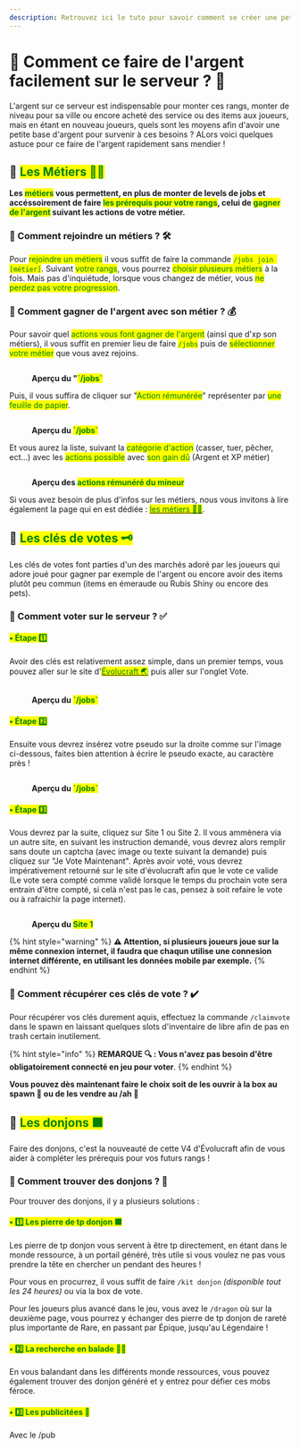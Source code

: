 ```yaml
---
description: Retrouvez ici le tuto pour savoir comment se créer une petite richesse en début de partie.
---
```


# 💠 Comment ce faire de l'argent facilement sur le serveur ? 💸

L'argent sur ce serveur est indispensable pour monter ces rangs, monter de niveau pour sa ville ou encore acheté des service ou des items aux joueurs, mais en étant en nouveau joueurs, quels sont les moyens afin d'avoir une petite base d'argent pour survenir à ces besoins ? ALors voici quelques astuce pour ce faire de l'argent rapidement sans mendier !

## 🔶 <mark style="color:green;">Les Métiers 👷‍♂️

**Les <mark style="color:green;">métiers</mark> vous permettent, en plus de monter de levels de jobs et accéssoirement de faire <mark style="color:green;">les prérequis pour votre rangs</mark>, celui de <mark style="color:green;">gagner de l'argent</mark> suivant les actions de votre métier.**

### 🔹 Comment rejoindre un métiers ? 🛠️

Pour <mark style="color:green;">rejoindre un métiers</mark> il vous suffit de faire la commande <mark style="color:green;">`/jobs join [métier]`</mark>. Suivant <mark style="color:green;">votre rangs</mark>, vous pourrez <mark style="color:green;">choisir plusieurs métiers</mark> à la fois. Mais pas d'inquiétude, lorsque vous changez de métier, vous <mark style="color:green;">ne perdez pas votre progression</mark>.

### 🔹 Comment gagner de l'argent avec son métier ? 💰

Pour savoir quel <mark style="color:green;">actions vous font gagner de l'argent</mark> (ainsi que d'xp son métiers), il vous suffit en premier lieu de faire <mark style="color:green;">`/jobs`</mark> puis de <mark style="color:green;">sélectionner votre métier</mark> que vous avez rejoins.
<figure><img src="../.gitbook/assets/Menu/Jobs.png" alt=""><figcaption><p><strong>Aperçu du "<mark style="color:green;">`/jobs`</mark></strong></p></figcaption></figure>

Puis, il vous suffira de cliquer sur "<mark style="color:green;">Action rémunérée</mark>" représenter par <mark style="color:green;">une feuille de papier</mark>.
<figure><img src="../.gitbook/assets/tuto_et_astuce/Argent_JobsSelect.png" alt=""><figcaption><p><strong>Aperçu du <mark style="color:green;">`/jobs`</mark></strong></p></figcaption></figure>

Et vous aurez la liste, suivant la <mark style="color:green;">catégorie d'action</mark> (casser, tuer, pêcher, ect...) avec les <mark style="color:green;">actions possible</mark> avec <mark style="color:green;">son gain dû</mark> (Argent et XP métier)

<figure><img src="../.gitbook/assets/tuto_et_astuce/Argent_JobsSelect.png" alt=""><figcaption><p><strong>Aperçu des <mark style="color:green;">actions rémunéré du mineur</mark></strong></p></figcaption></figure>

Si vous avez besoin de plus d'infos sur les métiers, nous vous invitons à lire également la page qui en est dédiée : <a href="https://wiki.evolucraft.fr/le-gameplay/les-donjons"><mark style="color:green;">les métiers 👷‍♂️</mark></a>.

## 🔶 <mark style="color:green;">Les clés de votes 🗝️

Les clés de votes font parties d'un des marchés adoré par les joueurs qui adore joué pour gagner par exemple de l'argent ou encore avoir des items plutôt peu commun (items en émeraude ou Rubis Shiny ou encore des pets).

### 🔹 Comment voter sur le serveur ? ✅

#### <mark style="color:green;">• Étape 1️⃣</mark>
Avoir des clés est relativement assez simple, dans un premier temps, vous pouvez aller sur le site d'<a href="https://evolucraft.fr/vote"><mark style="color:green;">Évolucraft 🌏</mark></a> puis aller sur l'onglet Vote.
<figure><img src="../.gitbook/assets/tuto_et_astuce/Argent_VoteSiteEvo.png" alt=""><figcaption><p><strong>Aperçu du <mark style="color:green;">`/jobs`</mark></strong></p></figcaption></figure>

#### <mark style="color:green;">• Étape 2️⃣</mark>
Ensuite vous devrez insérez votre pseudo sur la droite comme sur l'image ci-dessous, faites bien attention à écrire le pseudo exacte, au caractère près !
<figure><img src="../.gitbook/assets/tuto_et_astuce/Argent_VoteSiteVote.png" alt=""><figcaption><p><strong>Aperçu du <mark style="color:green;">`/jobs`</mark></strong></p></figcaption></figure>

#### <mark style="color:green;">• Étape 3️⃣</mark>
Vous devrez par la suite, cliquez sur Site 1 ou Site 2. Il vous ammènera via un autre site, en suivant les instruction demandé, vous devrez alors remplir sans doute un captcha (avec image ou texte suivant la demande) puis cliquez sur "Je Vote Maintenant". Après avoir voté, vous devrez impérativement retourné sur le site d'évolucraft afin que le vote ce valide (Le vote sera compté comme validé lorsque le temps du prochain vote sera entrain d'être compté, si celà n'est pas le cas, pensez à soit refaire le vote ou à rafraichir la page internet).
<figure><img src="../.gitbook/assets/tuto_et_astuce/Argent_VoteSite1.png" alt=""><figcaption><p><strong>Aperçu du <mark style="color:green;">Site 1</mark></strong></p></figcaption></figure>

{% hint style="warning" %}
**⚠️ Attention, si plusieurs joueurs joue sur la même connexion internet, il faudra que chaqun utilise une connesion internet différente, en utilisant les données mobile par exemple.**
{% endhint %}

### 🔹 Comment récupérer ces clés de vote ? ✔️

Pour récupérer vos clés durement aquis, effectuez la commande `/claimvote` dans le spawn en laissant quelques slots d'inventaire de libre afin de pas en trash certain inutilement.

{% hint style="info" %}
**REMARQUE 🔍 : Vous n'avez pas besoin d'être obligatoirement connecté en jeu pour voter**.
{% endhint %}

**Vous pouvez dès maintenant faire le choix soit de les ouvrir à la box au spawn 🧰 ou de les vendre au /ah 🛒**

## 🔶 <mark style="color:green;">Les donjons 🟪

Faire des donjons, c'est la nouveauté de cette V4 d'Évolucraft afin de vous aider à compléter les prérequis pour vos futurs rangs !

### 🔹 Comment trouver des donjons ? 🤔

Pour trouver des donjons, il y a plusieurs solutions :

#### <mark style="color:green;">• 1️⃣ Les pierre de tp donjon 🟩</mark>

Les pierre de tp donjon vous servent à être tp directement, en étant dans le monde ressource, à un portail généré, très utile si vous voulez ne pas vous prendre la tête en chercher un pendant des heures !

Pour vous en procurrez, il vous suffit de faire `/kit donjon` _(disponible tout les 24 heures)_ ou via la box de vote.

Pour les joueurs plus avancé dans le jeu, vous avez le `/dragon` où sur la deuxième page, vous pourrez y échanger des pierre de tp donjon de rareté plus importante de Rare, en passant par Épique, jusqu'au Légendaire !

#### <mark style="color:green;">• 2️⃣ La recherche en balade 🚶‍♂️</mark>

En vous balandant dans les différents monde ressources, vous pouvez également trouver des donjon généré et y entrez pour défier ces mobs féroce.

#### <mark style="color:green;">• 3️⃣ Les publicitées 📣</mark>

Avec le /pub






